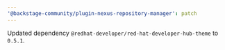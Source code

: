 ```yaml
---
'@backstage-community/plugin-nexus-repository-manager': patch
---
```


Updated dependency `@redhat-developer/red-hat-developer-hub-theme` to `0.5.1`.

